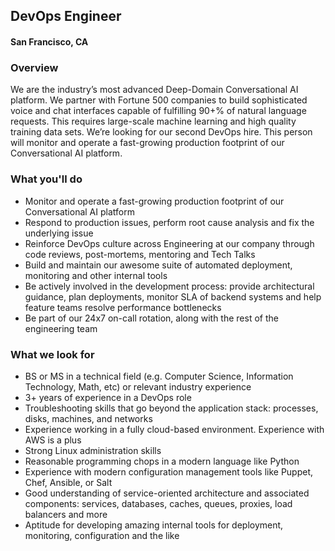 ## DevOps Engineer
#### San Francisco, CA

### Overview
We are the industry’s most advanced Deep-Domain Conversational AI platform. We partner with Fortune 500 companies to build sophisticated voice and chat interfaces capable of fulfilling 90+% of natural language requests. This requires large-scale machine learning and high quality training data sets. We’re looking for our second DevOps hire. This person will monitor and operate a fast-growing production footprint of our Conversational AI platform.

### What you'll do
+	Monitor and operate a fast-growing production footprint of our Conversational AI platform
+	Respond to production issues, perform root cause analysis and fix the underlying issue
+	Reinforce DevOps culture across Engineering at our company through code reviews, post-mortems, mentoring and Tech Talks
+	Build and maintain our awesome suite of automated deployment, monitoring and other internal tools
+	Be actively involved in the development process: provide architectural guidance, plan deployments, monitor SLA of backend systems and help feature teams resolve performance bottlenecks
+	Be part of our 24x7 on-call rotation, along with the rest of the engineering team

### What we look for
+	BS or MS in a technical field (e.g. Computer Science, Information Technology, Math, etc) or relevant industry experience
+	3+ years of experience in a DevOps role
+	Troubleshooting skills that go beyond the application stack: processes, disks, machines, and networks
+	Experience working in a fully cloud-based environment. Experience with AWS is a plus
+	Strong Linux administration skills
+	Reasonable programming chops in a modern language like Python
+	Experience with modern configuration management tools like Puppet, Chef, Ansible, or Salt
+	Good understanding of service-oriented architecture and associated components: services, databases, caches, queues, proxies, load balancers and more
+	Aptitude for developing amazing internal tools for deployment, monitoring, configuration and the like

